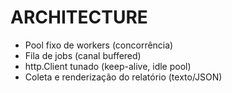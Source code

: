 # ARCHITECTURE

- Pool fixo de workers (concorrência)
- Fila de jobs (canal buffered)
- http.Client tunado (keep-alive, idle pool)
- Coleta e renderização do relatório (texto/JSON)
